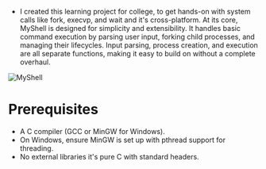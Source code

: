 
- I created this learning project for college, to get hands-on with system calls like fork, execvp, and wait and it's cross-platform. At its core, MyShell is designed for simplicity and extensibility. It handles basic command execution by parsing user input, forking child processes, and managing their lifecycles. Input parsing, process creation, and execution are all separate functions, making it easy to build on without a complete overhaul.

![MyShell](https://github.com/user-attachments/assets/48eeed7c-d079-4d0c-a22c-0046fed5f46d)


# Prerequisites

- A C compiler (GCC or MinGW for Windows).
- On Windows, ensure MinGW is set up with pthread support for threading.
- No external libraries it's pure C with standard headers.
